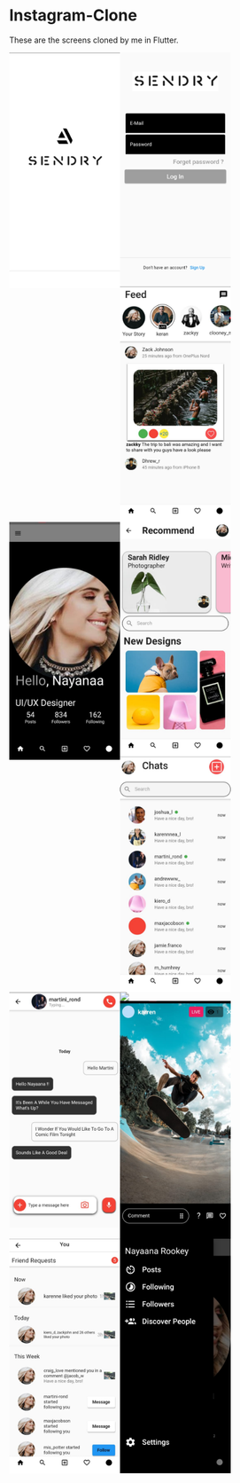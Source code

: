 # Instagram-Clone 

These are the screens cloned by me in Flutter.



<img align="left" src="https://github.com/adi-code22/Instagram-Clone/blob/main/files%20clone/splash.jpeg?raw=true"  width="200" />

<img align="left" src="https://github.com/adi-code22/Instagram-Clone/blob/main/files%20clone/login.jpeg?raw=true" width="200" />

<img align="left" src="https://github.com/adi-code22/Instagram-Clone/blob/main/files%20clone/feed.jpeg?raw=true" width="200" />

<img align="left" src="https://github.com/adi-code22/Instagram-Clone/blob/main/files%20clone/profile.jpeg?raw=true" width="200" />

<img align="left" src="https://github.com/adi-code22/Instagram-Clone/blob/main/files%20clone/search.jpeg?raw=true" width="200" />

<img align="left" src="https://github.com/adi-code22/Instagram-Clone/blob/main/files%20clone/chats.jpeg?raw=true" width="200" />

<img align="left" src="https://github.com/adi-code22/Instagram-Clone/blob/main/files%20clone/pchat.jpeg?raw=true" width="200" />

<img align="left" src="https://github.com/adi-code22/Instagram-Clone/blob/main/files%20clone/camera.jpeg?raw=true" width="200" />

<img align="left" src="https://github.com/adi-code22/Instagram-Clone/blob/main/files%20clone/story.jpeg?raw=true" width="200" />

<img align="left" src="https://github.com/adi-code22/Instagram-Clone/blob/main/files%20clone/notif.jpeg?raw=true" width="200" />

<img align="left" src="https://github.com/adi-code22/Instagram-Clone/blob/main/files%20clone/profileside.jpeg?raw=true" width="200" />
